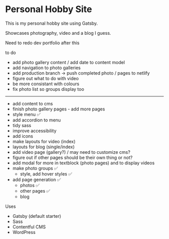 # Personal Hobby Site

This is my personal hobby site using Gatsby.

Showcases photography, video and a blog I guess.

Need to redo dev portfolio after this

to do

- add photo gallery content / add date to content model
- add navigation to photo galleries
- add production branch -> push completed photo / pages to netlify
- figure out what to do with video
- be more consistant with colours
- fix photo list so groups display too

---

- add content to cms
- finish photo gallery pages - add more pages
- style menu ✅
- add accordion to menu
- tidy sass
- improve accessibility
- add icons
- make layouts for video (index)
- layouts for blog (single/index)
- add video page (gallery?) / may need to customize cms?
- figure out if other pages should be their own thing or not?
- add modal for more in textblock (photo pages) and to display videos
- make photo groups ✅
  - style, add hover styles ✅
- add page generation ✅
  - photos ✅
  - other pages ✅
  - blog

Uses

- Gatsby (default starter)
- Sass
- Contentful CMS
- WordPress
